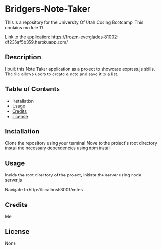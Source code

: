 # Bridgers-Note-Taker

This is a repository for the University Of Utah Coding Bootcamp. This contains module 11

Link to the application: https://frozen-everglades-81002-df236af5b359.herokuapp.com/

## Description

I built this Note Taker application as a project to showcase express.js skills. The file allows users to create a note and save it to a list.

## Table of Contents

- [Installation](#installation)
- [Usage](#usage)
- [Credits](#credits)
- [License](#license)

## Installation

Clone the repository using your terminal
Move to the project's root directory
Install the necessary dependencies using npm install

## Usage

Inside the root directory of the project, initiate the server using node server.js

Navigate to http://localhost:3001/notes

## Credits

Me

## License

None
